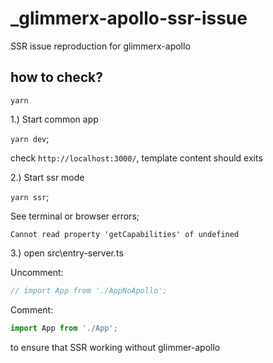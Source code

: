# _glimmerx-apollo-ssr-issue
SSR issue reproduction for glimmerx-apollo


## how to check?

```
yarn
```


1.) Start common app

`yarn dev`;

check `http://localhost:3000/`, template content should exits

2.) Start ssr mode

`yarn ssr`;

See terminal or browser errors;

``Cannot read property 'getCapabilities' of undefined``

3.) open src\entry-server.ts

Uncomment:
```js
// import App from './AppNoApollo';
```
Comment:
```js
import App from './App';
```

to ensure that SSR working without glimmer-apollo